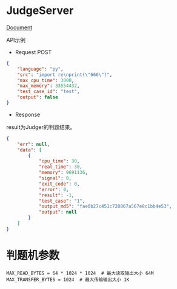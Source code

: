 # JudgeServer

[Document](http://docs.onlinejudge.me/)

API示例

- Request POST
```json
{
    "language": "py",
    "src": "import re\nprint(\"666\")",
    "max_cpu_time": 3000,
    "max_memory": 33554432,
    "test_case_id": "test",
    "output": false
}
```

- Response

result为Judger的判题结果。
```json
{
    "err": null,
    "data": [
        {
            "cpu_time": 30,
            "real_time": 30,
            "memory": 9691136,
            "signal": 0,
            "exit_code": 0,
            "error": 0,
            "result": -1,
            "test_case": "1",
            "output_md5": "fae0b27c451c728867a567e8c1bb4e53",
            "output": null
        }
    ]
}
```

# 判题机参数

```
MAX_READ_BYTES = 64 * 1024 * 1024  # 最大读取输出大小 64M
MAX_TRANSFER_BYTES = 1024  # 最大传输输出大小 1K
```
